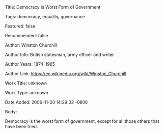 Title:  Democracy is Worst Form of Government

Tags:   democracy, equality, governance

Featured: false

Recommended: false

Author: Winston Churchill

Author Info: British statesman, army officer and writer

Author Years: 1874-1965

Author Link: https://en.wikipedia.org/wiki/Winston_Churchill

Work Title: unknown

Work Type: unknown

Date Added: 2006-11-30 14:29:32 -0800

Body: 

Democracy is the worst form of government, except for all those others that have been tried.

